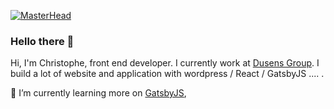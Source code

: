 [![MasterHead](https://2.bp.blogspot.com/-STtWHA15VHg/Xd2y2ZjJmeI/AAAAAAAARvc/5kqn4SuOfdwGeQ7a6pSNZ5iBu5GheiwBgCLcBGAsYHQ/w919/mario-pixel-art-digital-art-nintendo-computer-uhdpaper.com-4K-4.2038-wp.thumbnail.jpg)](https://github.com/)

### Hello there 👋

Hi, I'm Christophe, front end developer.
I currently work at [Dusens Group](https://dusens.group/en/). 
I build a lot of website and application with wordpress / React / GatsbyJS .... . 

🌱 I’m currently learning more on [GatsbyJS](https://www.gatsbyjs.org/), 
<!--
**ChrisGibe/ChrisGibe** is a ✨ _special_ ✨ repository because its `README.md` (this file) appears on your GitHub profile.

Here are some ideas to get you started:

- 🔭 I’m currently working on ...
- 🌱 I’m currently learning [GatsbyJS](https://www.gatsbyjs.org/)
- 👯 I’m looking to collaborate on ...
- 🤔 I’m looking for help with ...
- 💬 Ask me about ...
- 📫 How to reach me: ...
- 😄 Pronouns: ...
- ⚡ Fun fact: ...
-->
